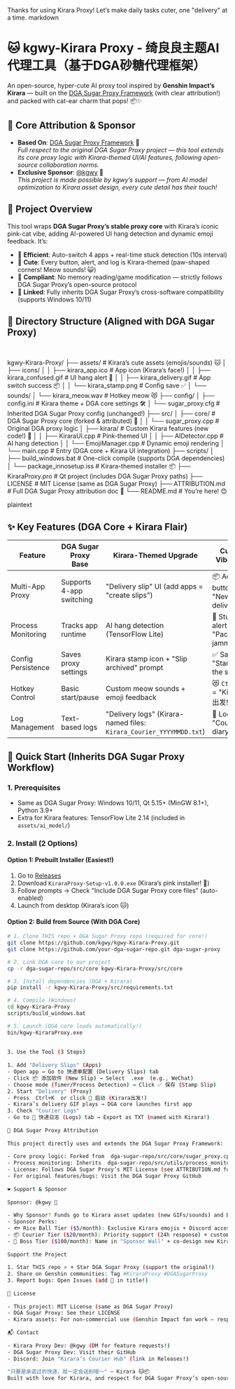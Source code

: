 Thanks for using Kirara Proxy! Let’s make daily tasks cuter, one "delivery" at a time.
markdown
  
# 🐱 kgwy-Kirara Proxy - 绮良良主题AI代理工具（基于DGA砂糖代理框架）
An open-source, hyper-cute AI proxy tool inspired by **Genshin Impact’s Kirara** — built on the [DGA Sugar Proxy Framework](https://github.com/your-dga-sugar-repo) (with clear attribution!) and packed with cat-ear charm that pops! 📦✨


## 📢 Core Attribution & Sponsor
- **Based On**: [DGA Sugar Proxy Framework](https://github.com/your-dga-sugar-repo) 🧩  
  *Full respect to the original DGA Sugar Proxy project — this tool extends its core proxy logic with Kirara-themed UI/AI features, following open-source collaboration norms.*  
- **Exclusive Sponsor**: [@kgwy](https://github.com/kgwy) 🐾  
  *This project is made possible by kgwy’s support — from AI model optimization to Kirara asset design, every cute detail has their touch!*


## 🌟 Project Overview
This tool wraps **DGA Sugar Proxy’s stable proxy core** with Kirara’s iconic pink-cat vibe, adding AI-powered UI hang detection and dynamic emoji feedback. It’s:  
- 🚀 **Efficient**: Auto-switch 4 apps + real-time stuck detection (10s interval)  
- 🎨 **Cute**: Every button, alert, and log is Kirara-themed (paw-shaped corners! Meow sounds! 😺)  
- 📜 **Compliant**: No memory reading/game modification — strictly follows DGA Sugar Proxy’s open-source protocol  
- 🔗 **Linked**: Fully inherits DGA Sugar Proxy’s cross-software compatibility (supports Windows 10/11)  


## 📂 Directory Structure (Aligned with DGA Sugar Proxy)
 
 
kgwy-Kirara-Proxy/
├── assets/               # Kirara’s cute assets (emojis/sounds) 🐱
│   ├── icons/
│   │   ├── kirara_app.ico       # App icon (Kirara’s face!)
│   │   ├── kirara_confused.gif  # UI hang alert 🤔
│   │   ├── kirara_delivery.gif  # App switch success 📦
│   │   └── kirara_stamp.png     # Config save ✅
│   └── sounds/
│       └── kirara_meow.wav      # Hotkey meow 😻
├── config/
│   ├── config.ini        # Kirara theme + DGA core settings 🛠️
│   └── sugar_proxy.cfg   # Inherited DGA Sugar Proxy config (unchanged!)
├── src/
│   ├── core/             # DGA Sugar Proxy core (forked & attributed) 🧩
│   │   └── sugar_proxy.cpp      # Original DGA proxy logic
│   ├── kirara/           # Custom Kirara features (new code!) 🐾
│   │   ├── KiraraUI.cpp          # Pink-themed UI
│   │   ├── AIDetector.cpp        # AI hang detection
│   │   └── EmojiManager.cpp      # Dynamic emoji rendering
│   └── main.cpp          # Entry (DGA core + Kirara UI integration)
├── scripts/
│   ├── build_windows.bat # One-click compile (supports DGA dependencies)
│   └── package_innosetup.iss     # Kirara-themed installer 📦
├── KiraraProxy.pro       # Qt project (includes DGA Sugar Proxy paths)
├── LICENSE               # MIT License (same as DGA Sugar Proxy)
├── ATTRIBUTION.md        # Full DGA Sugar Proxy attribution doc 📜
└── README.md             # You’re here! 😊
 
plaintext
  


## ✨ Key Features (DGA Core + Kirara Flair)
| Feature                  | DGA Sugar Proxy Base          | Kirara-Themed Upgrade                          | Cute Vibe 🐱 |
|--------------------------|--------------------------------|------------------------------------------------|--------------|
| Multi-App Proxy          | Supports 4-app switching       | "Delivery slip" UI (add apps = "create slips") | 📦 Add button = "New delivery" |
| Process Monitoring       | Tracks app runtime             | AI hang detection (TensorFlow Lite)            | 🤔 Stuck alert = "Package jammed!" |
| Config Persistence       | Saves proxy settings           | Kirara stamp icon + "Slip archived" prompt     | ✅ Save = "Stamp the slip!" |
| Hotkey Control           | Basic start/pause              | Custom meow sounds + emoji feedback            | 😻 `Ctrl+K` = "Kirara出发!" |
| Log Management           | Text-based logs                | "Delivery logs" (Kirara-named files: `Kirara_Courier_YYYYMMDD.txt`) | 📜 Logs = "Courier diary" |


## 🚀 Quick Start (Inherits DGA Sugar Proxy Workflow)
### 1. Prerequisites
- Same as DGA Sugar Proxy: Windows 10/11, Qt 5.15+ (MinGW 8.1+), Python 3.9+  
- Extra for Kirara features: TensorFlow Lite 2.14 (included in `assets/ai_model/`)


### 2. Install (2 Options)
#### Option 1: Prebuilt Installer (Easiest!)
1. Go to [Releases](https://github.com/kgwy/kgwy-Kirara-Proxy/releases)  
2. Download `KiraraProxy-Setup-v1.0.0.exe` (Kirara’s pink installer! 🎀)  
3. Follow prompts → Check "Include DGA Sugar Proxy core files" (auto-enabled)  
4. Launch from desktop (Kirara’s icon 🐱)


#### Option 2: Build from Source (With DGA Core)
```bash
# 1. Clone THIS repo + DGA Sugar Proxy repo (required for core!)
git clone https://github.com/kgwy/kgwy-Kirara-Proxy.git
git clone https://github.com/your-dga-sugar-repo.git dga-sugar-proxy

# 2. Link DGA core to our project
cp -r dga-sugar-repo/src/core kgwy-Kirara-Proxy/src/core

# 3. Install dependencies (DGA + Kirara)
pip install -r kgwy-Kirara-Proxy/src/requirements.txt

# 4. Compile (Windows)
cd kgwy-Kirara-Proxy
scripts/build_windows.bat

# 5. Launch (DGA core loads automatically!)
bin/kgwy-KiraraProxy.exe
 
 
3. Use the Tool (3 Steps)
 
1. Add "Delivery Slips" (Apps)
- Open app → Go to 快递单配置 (Delivery Slips) tab
- Click 📦 添加软件 (New Slip) → Select  .exe  (e.g., WeChat)
- Choose mode (Timer/Process Detection) → Click ✅ 保存 (Stamp Slip)
2. Start "Delivery" (Proxy)
- Press  Ctrl+K  or click 🚀 启动 (Kirara出发!)
- Kirara’s delivery GIF plays → DGA core launches first app
3. Check "Courier Logs"
- Go to 📜 快递日志 (Logs) tab → Export as TXT (named with Kirara!)
 
🧩 DGA Sugar Proxy Attribution
 
This project directly uses and extends the DGA Sugar Proxy Framework:
 
- Core proxy logic: Forked from  dga-sugar-repo/src/core/sugar_proxy.cpp 
- Process monitoring: Inherits  dga-sugar-repo/src/utils/process_monitor.h 
- License: Follows DGA Sugar Proxy’s MIT License (see ATTRIBUTION.md for full details)
- For original features/bugs: Visit the DGA Sugar Proxy GitHub
 
❤️ Support & Sponsor
 
Sponsor: @kgwy 🐾
 
- Why Sponsor? Funds go to Kirara asset updates (new GIFs/sounds) and DGA core compatibility fixes
- Sponsor Perks:
- 🐟 Rice Ball Tier ($5/month): Exclusive Kirara emojis + Discord access
- 📦 Courier Tier ($20/month): Priority support (24h response) + custom UI themes
- 🌟 Boss Tier ($100/month): Name in "Sponsor Wall" + co-design new Kirara features
 
Support the Project
 
1. Star THIS repo ⭐ + Star DGA Sugar Proxy (support the original!)
2. Share on Genshin communities: Tag #KiraraProxy #DGASugarProxy
3. Report bugs: Open Issues (add 🐛 in title!)
 
📜 License
 
- This project: MIT License (same as DGA Sugar Proxy)
- DGA Sugar Proxy: See their LICENSE
- Kirara assets: For non-commercial use (Genshin Impact fan work — respect miHoYo’s IP!)
 
📬 Contact
 
- Kirara Proxy Dev: @kgwy (DM for feature requests!)
- DGA Sugar Proxy Dev: Visit their GitHub
- Discord: Join "Kirara’s Courier Hub" (link in Releases!)
 
"只要是承诺过的快递，就一定会送到哦～" — Kirara 🐱📦
Built with love for Kirara, and respect for DGA Sugar Proxy’s open-source work!
